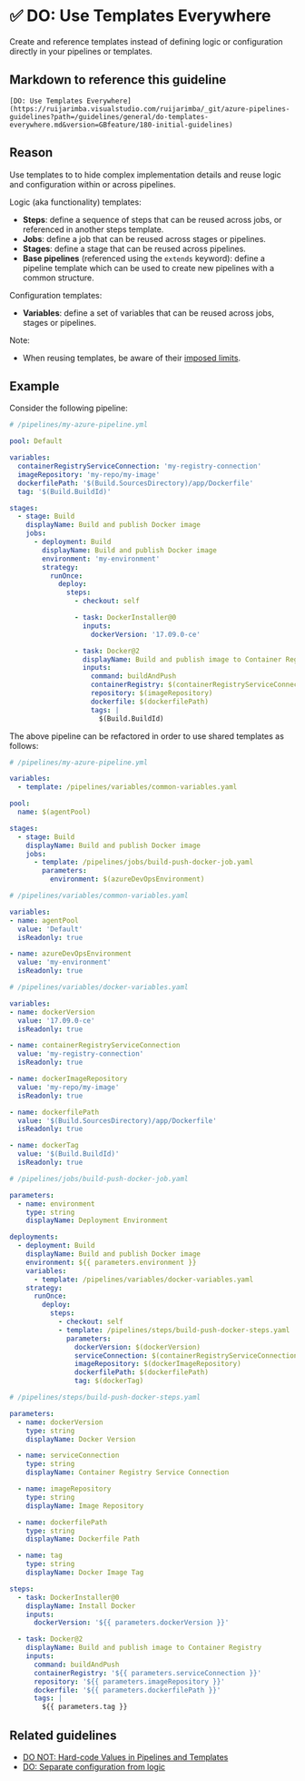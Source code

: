 # ✅ DO: Use Templates Everywhere

Create and reference templates instead of defining logic or configuration
directly in your pipelines or templates.

## Markdown to reference this guideline

```plaintext
[DO: Use Templates Everywhere](https://ruijarimba.visualstudio.com/ruijarimba/_git/azure-pipelines-guidelines?path=/guidelines/general/do-templates-everywhere.md&version=GBfeature/180-initial-guidelines)
```

## Reason

Use templates to to hide complex implementation details and reuse logic and
configuration within or across pipelines.

Logic (aka functionality) templates:

- **Steps**: define a sequence of steps that can be reused across jobs, or
referenced in another steps template.
- **Jobs**: define a job that can be reused across stages or pipelines.
- **Stages**: define a stage that can be reused across pipelines.
- **Base pipelines** (referenced using the `extends` keyword): define a pipeline
template which can be used to create new pipelines with a common structure.

Configuration templates:

- **Variables**: define a set of variables that can be reused across jobs,
stages or pipelines.

Note:

- When reusing templates, be aware of their
[imposed limits](https://learn.microsoft.com/en-us/azure/devops/pipelines/process/templates?view=azure-devops&pivots=templates-includes#imposed-limits).

## Example

Consider the following pipeline:

```yaml
# /pipelines/my-azure-pipeline.yml

pool: Default

variables:
  containerRegistryServiceConnection: 'my-registry-connection'
  imageRepository: 'my-repo/my-image'
  dockerfilePath: '$(Build.SourcesDirectory)/app/Dockerfile'
  tag: '$(Build.BuildId)'

stages:
  - stage: Build
    displayName: Build and publish Docker image
    jobs:
      - deployment: Build
        displayName: Build and publish Docker image
        environment: 'my-environment'
        strategy:
          runOnce:
            deploy:
              steps:
                - checkout: self

                - task: DockerInstaller@0
                  inputs:
                    dockerVersion: '17.09.0-ce'

                - task: Docker@2
                  displayName: Build and publish image to Container Registry
                  inputs:
                    command: buildAndPush
                    containerRegistry: $(containerRegistryServiceConnection)
                    repository: $(imageRepository)
                    dockerfile: $(dockerfilePath)
                    tags: |
                      $(Build.BuildId)
```

The above pipeline can be refactored in order to use shared templates as follows:

```yaml
# /pipelines/my-azure-pipeline.yml

variables:
  - template: /pipelines/variables/common-variables.yaml

pool: 
  name: $(agentPool)

stages:
  - stage: Build
    displayName: Build and publish Docker image
    jobs:
      - template: /pipelines/jobs/build-push-docker-job.yaml
        parameters:
          environment: $(azureDevOpsEnvironment)
```

```yaml
# /pipelines/variables/common-variables.yaml

variables:
- name: agentPool
  value: 'Default'
  isReadonly: true

- name: azureDevOpsEnvironment
  value: 'my-environment'
  isReadonly: true
```

```yaml
# /pipelines/variables/docker-variables.yaml

variables:
- name: dockerVersion
  value: '17.09.0-ce'
  isReadonly: true

- name: containerRegistryServiceConnection
  value: 'my-registry-connection'
  isReadonly: true

- name: dockerImageRepository
  value: 'my-repo/my-image'
  isReadonly: true

- name: dockerfilePath
  value: '$(Build.SourcesDirectory)/app/Dockerfile'
  isReadonly: true

- name: dockerTag
  value: '$(Build.BuildId)'
  isReadonly: true
```

```yaml
# /pipelines/jobs/build-push-docker-job.yaml

parameters:
  - name: environment
    type: string
    displayName: Deployment Environment

deployments:
  - deployment: Build
    displayName: Build and publish Docker image
    environment: ${{ parameters.environment }}
    variables:
      - template: /pipelines/variables/docker-variables.yaml
    strategy:
      runOnce:
        deploy:
          steps:
            - checkout: self
            - template: /pipelines/steps/build-push-docker-steps.yaml
              parameters:
                dockerVersion: $(dockerVersion)
                serviceConnection: $(containerRegistryServiceConnection)
                imageRepository: $(dockerImageRepository)
                dockerfilePath: $(dockerfilePath)
                tag: $(dockerTag)
```

```yaml
# /pipelines/steps/build-push-docker-steps.yaml

parameters:
  - name: dockerVersion
    type: string
    displayName: Docker Version

  - name: serviceConnection
    type: string
    displayName: Container Registry Service Connection

  - name: imageRepository
    type: string
    displayName: Image Repository

  - name: dockerfilePath
    type: string
    displayName: Dockerfile Path

  - name: tag
    type: string
    displayName: Docker Image Tag

steps:
  - task: DockerInstaller@0
    displayName: Install Docker
    inputs:
      dockerVersion: '${{ parameters.dockerVersion }}'

  - task: Docker@2
    displayName: Build and publish image to Container Registry
    inputs:
      command: buildAndPush
      containerRegistry: '${{ parameters.serviceConnection }}'
      repository: '${{ parameters.imageRepository }}'
      dockerfile: '${{ parameters.dockerfilePath }}'
      tags: |
        ${{ parameters.tag }}
```

## Related guidelines

- [DO NOT: Hard-code Values in Pipelines and Templates](/guidelines/general/donot-hard-code-values.md)
- [DO: Separate configuration from logic](/guidelines/variables/do-separate-configuration.md)
